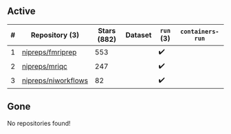 ## Active
| # | Repository (3) | Stars (882) | Dataset | `run` (3) | `containers-run` |
| --- | --- | --- | --- | --- | --- |
| 1 | [nipreps/fmriprep](https://github.com/nipreps/fmriprep) | 553 |  | :heavy_check_mark: |  |
| 2 | [nipreps/mriqc](https://github.com/nipreps/mriqc) | 247 |  | :heavy_check_mark: |  |
| 3 | [nipreps/niworkflows](https://github.com/nipreps/niworkflows) | 82 |  | :heavy_check_mark: |  |

## Gone
No repositories found!
